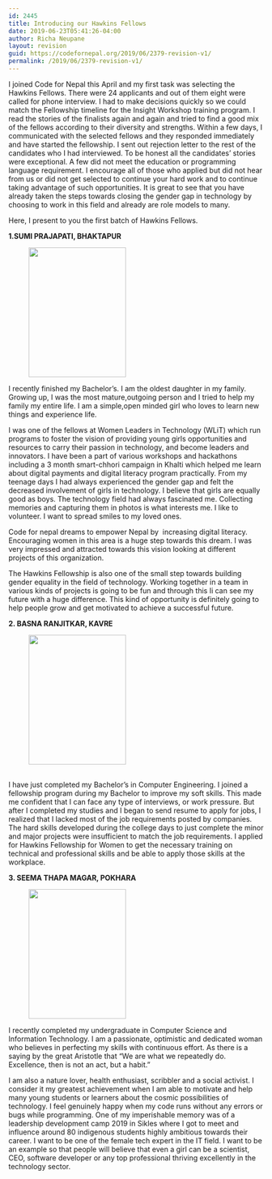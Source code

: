 ```yaml
---
id: 2445
title: Introducing our Hawkins Fellows
date: 2019-06-23T05:41:26-04:00
author: Richa Neupane
layout: revision
guid: https://codefornepal.org/2019/06/2379-revision-v1/
permalink: /2019/06/2379-revision-v1/
---
```

I joined Code for Nepal this April and my first task was selecting the Hawkins Fellows. There were 24 applicants and out of them eight were called for phone interview. I had to make decisions quickly so we could match the Fellowship timeline for the Insight Workshop training program. I read the stories of the finalists again and again and tried to find a good mix of the fellows according to their diversity and strengths. Within a few days, I communicated with the selected fellows and they responded immediately and have started the fellowship. I sent out rejection letter to the rest of the candidates who I had interviewed. To be honest all the candidates&#8217; stories were exceptional. A few did not meet the education or programming language requirement. I encourage all of those who applied but did not hear from us or did not get selected to continue your hard work and to continue taking advantage of such opportunities. It is great to see that you have already taken the steps towards closing the gender gap in technology by choosing to work in this field and already are role models to many. 

Here, I present to you the first batch of Hawkins Fellows.

**1.SUMI PRAJAPATI, BHAKTAPUR**

<div class="wp-block-image">
  <figure class="aligncenter is-resized"><img src="https://codefornepal.org/wp-content/uploads/2019/04/received_324328374922946-768x1024.jpg" alt="" class="wp-image-2386" width="192" height="256" srcset="https://codefornepal.org/wp-content/uploads/2019/04/received_324328374922946-768x1024.jpg 768w, https://codefornepal.org/wp-content/uploads/2019/04/received_324328374922946-225x300.jpg 225w, https://codefornepal.org/wp-content/uploads/2019/04/received_324328374922946.jpg 1536w" sizes="(max-width: 192px) 100vw, 192px" /></figure>
</div>

  
I recently finished my Bachelor’s. I am the oldest daughter in my family. Growing up, I was the most mature,outgoing person and I tried to help my family my entire life. I am a simple,open minded girl who loves to learn new things and experience life.  


I was one of the fellows at Women Leaders in Technology (WLiT) which run programs to foster the vision of providing young girls opportunities and resources to carry their passion in technology, and become leaders and innovators. I have been a part of various workshops and hackathons including a 3 month smart-chhori campaign in Khalti which helped me learn about digital payments and digital literacy program practically. From my teenage days I had always experienced the gender gap and felt the decreased involvement of girls in technology. I believe that girls are equally good as boys. The technology field had always fascinated me. Collecting memories and capturing them in photos is what interests me. I like to volunteer. I want to spread smiles to my loved ones.  


Code for nepal dreams to empower Nepal by &nbsp;increasing digital literacy. Encouraging women in this area is a huge step towards this dream. I was very impressed and attracted towards this vision looking at different projects of this organization.  


The Hawkins Fellowship is also one of the small step towards building gender equality in the field of technology. Working together in a team in various kinds of projects is going to be fun and through this Ii can see my future with a huge difference. This kind of opportunity is definitely going to help people grow and get motivated to achieve a successful future.



**2. BASNA RANJITKAR, KAVRE**

<div class="wp-block-image">
  <figure class="aligncenter is-resized"><img src="https://codefornepal.org/wp-content/uploads/2019/04/received_411411179693484-768x1024.jpeg" alt="" class="wp-image-2381" width="192" height="256" srcset="https://codefornepal.org/wp-content/uploads/2019/04/received_411411179693484-768x1024.jpeg 768w, https://codefornepal.org/wp-content/uploads/2019/04/received_411411179693484-225x300.jpeg 225w, https://codefornepal.org/wp-content/uploads/2019/04/received_411411179693484.jpeg 1536w" sizes="(max-width: 192px) 100vw, 192px" /><figcaption><br /></figcaption></figure>
</div>

I have just completed my Bachelor’s in Computer Engineering. I joined a fellowship program during my Bachelor to improve my soft skills. This made me confident that I can face any type of interviews, or work pressure. But after I completed my studies and I began to send resume to apply for jobs, I realized that I lacked most of the job requirements posted by companies. The hard skills developed during the college days to just complete the minor and major projects were insufficient to match the job requirements. I applied for Hawkins Fellowship for Women to get the necessary training on technical and professional skills and be able to apply those skills at the workplace.

**3. SEEMA THAPA MAGAR, POKHARA**

<div class="wp-block-image">
  <figure class="aligncenter is-resized"><img src="https://codefornepal.org/wp-content/uploads/2019/04/received_2127543350698481-768x1024.jpg" alt="" class="wp-image-2390" width="192" height="256" srcset="https://codefornepal.org/wp-content/uploads/2019/04/received_2127543350698481-768x1024.jpg 768w, https://codefornepal.org/wp-content/uploads/2019/04/received_2127543350698481-225x300.jpg 225w, https://codefornepal.org/wp-content/uploads/2019/04/received_2127543350698481.jpg 1536w" sizes="(max-width: 192px) 100vw, 192px" /></figure>
</div>

I recently completed my undergraduate in Computer Science and Information Technology. I am a passionate, optimistic and dedicated woman who believes in perfecting my skills with continuous effort. As there is a saying by the great Aristotle that &#8220;We are what we repeatedly do. Excellence, then is not an act, but a habit.&#8221;  


I am also a nature lover, health enthusiast, scribbler and a social activist. I consider it my greatest achievement when I am able to motivate and help many young students or learners about the cosmic possibilities of technology. I feel genuinely happy when my code runs without any errors or bugs while programming. One of my imperishable memory was of a leadership development camp 2019 in Sikles where I got to meet and influence around 80 indigenous students highly ambitious towards their career. I want to be one of the female tech expert in the IT field. I want to be an example so that people will believe that even a girl can be a scientist, CEO, software developer or any top professional thriving excellently in the technology sector. &nbsp;&nbsp;&nbsp;&nbsp;&nbsp;